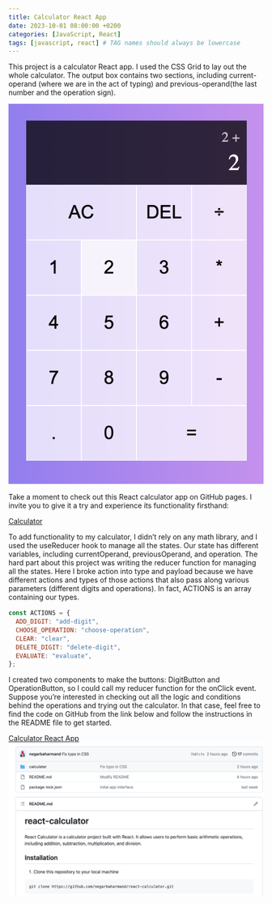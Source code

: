 ```yaml
---
title: Calculator React App
date: 2023-10-01 08:00:00 +0200
categories: [JavaScript, React]
tags: [javascript, react] # TAG names should always be lowercase
---
```


This project is a calculator React app. I used the CSS Grid to lay out the whole calculator. The output box contains two sections, including current-operand (where we are in the act of typing) and previous-operand(the last number and the operation sign).

![App overview](/assets/images/calculator.png)

Take a moment to check out this React calculator app on GitHub pages. I invite you to give it a try and experience its functionality firsthand:

[Calculator](https://negarbaharmand.github.io/react-calculator/)

To add functionality to my calculator, I didn’t rely on any math library, and I used the useReducer hook to manage all the states. Our state has different variables, including currentOperand, previousOperand, and operation.
The hard part about this project was writing the reducer function for managing all the states. Here I broke action into type and payload because we have different actions and types of those actions that also pass along various parameters (different digits and operations). In fact, ACTIONS is an array containing our types.

```javascript
const ACTIONS = {
  ADD_DIGIT: "add-digit",
  CHOOSE_OPERATION: "choose-operation",
  CLEAR: "clear",
  DELETE_DIGIT: "delete-digit",
  EVALUATE: "evaluate",
};
```

I created two components to make the buttons: DigitButton and OperationButton, so I could call my reducer function for the onClick event.
Suppose you’re interested in checking out all the logic and conditions behind the operations and trying out the calculator. In that case, feel free to find the code on GitHub from the link below and follow the instructions in the README file to get started.

[Calculator React App](https://github.com/negarbaharmand/react-calculator.git)
![projects github page](/assets/images/calculator-github.png)
